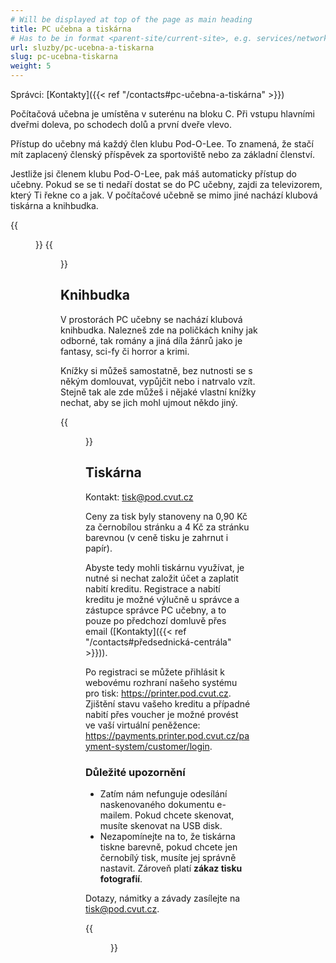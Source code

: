 ```yaml
---
# Will be displayed at top of the page as main heading
title: PC učebna a tiskárna
# Has to be in format <parent-site/current-site>, e.g. services/network (notice missing slash at the beginning)
url: sluzby/pc-ucebna-a-tiskarna
slug: pc-ucebna-tiskarna
weight: 5
---
```


Správci: [Kontakty]({{< ref "/contacts#pc-učebna-a-tiskárna" >}})

Počítačová učebna je umístěna v suterénu na bloku C. Při vstupu hlavními dveřmi doleva, po schodech dolů a první dveře vlevo.

Přístup do učebny má každý člen klubu Pod-O-Lee. To znamená, že stačí mít zaplacený členský příspěvek za sportoviště nebo za základní členství.

Jestliže jsi členem klubu Pod-O-Lee, pak máš automaticky přístup do učebny. Pokud se se ti nedaří dostat se do PC učebny, zajdi za televizorem, který Ti řekne co a jak.
V počítačové učebně se mimo jiné nachází klubová tiskárna a knihbudka.

{{<figure src="pc_room_01.jpg" alt="PC room: Main room">}}
{{<figure src="pc_room_02.jpg" alt="PC room: Second room with whiteboards">}}

## Knihbudka

V prostorách PC učebny se nachází klubová knihbudka. Nalezneš zde na poličkách knihy jak odborné, tak romány a jiná díla žánrů jako je fantasy, sci-fy či horror a krimi.

Knížky si můžeš samostatně, bez nutnosti se s někým domlouvat, vypůjčit nebo i natrvalo vzít. Stejně tak ale zde můžeš i nějaké vlastní knížky nechat, aby se jich mohl ujmout někdo jiný.

{{<figure src="pc_room_04_books.jpg" alt="PC room: Library">}}

## Tiskárna

Kontakt: <tisk@pod.cvut.cz>

Ceny za tisk byly stanoveny na 0,90 Kč za černobílou stránku a 4 Kč za stránku barevnou (v ceně tisku je zahrnut i papír).

Abyste tedy mohli tiskárnu využívat, je nutné si nechat založit účet a zaplatit nabití kreditu. Registrace a nabití kreditu je možné výlučně u správce a zástupce správce PC učebny, a to pouze po předchozí domluvě přes email ([Kontakty]({{< ref "/contacts#předsednická-centrála" >}})).

Po registraci se můžete přihlásit k webovému rozhraní našeho systému pro tisk: <https://printer.pod.cvut.cz>. Zjištění stavu vašeho kreditu a případné nabití přes voucher je možné provést ve vaší virtuální peněžence: <https://payments.printer.pod.cvut.cz/payment-system/customer/login>.

### Důležité upozornění

- Zatím nám nefunguje odesílání naskenovaného dokumentu e-mailem. Pokud chcete skenovat, musíte skenovat na USB disk.
- Nezapomínejte na to, že tiskárna tiskne barevně, pokud chcete jen černobílý tisk, musíte jej správně nastavit. Zároveň platí **zákaz tisku fotografií**.

Dotazy, námitky a závady zasílejte na <tisk@pod.cvut.cz>.

{{<figure src="pc_room_03_printer.jpg" alt="PC room: Printer">}}
